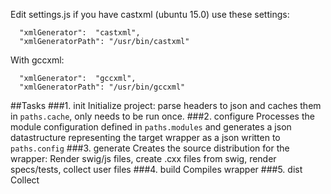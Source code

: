 Edit settings.js
if you have castxml (ubuntu 15.0) use these settings:
```
  "xmlGenerator":  "castxml",
  "xmlGeneratorPath": "/usr/bin/castxml"
```
With gccxml:
```
  "xmlGenerator":  "gccxml",
  "xmlGeneratorPath": "/usr/bin/gccxml"
```



##Tasks
###1. init
Initialize project: parse headers to json and caches them in `paths.cache`,
only needs to be run once.
###2. configure
Processes the module configuration defined in `paths.modules` and generates
a json datastructure representing the target wrapper as a json written to `paths.config`
###3. generate
Creates the source distribution for the wrapper:
Render swig/js files, create .cxx files from swig, render specs/tests, collect user files
###4. build
Compiles wrapper
###5. dist
Collect
